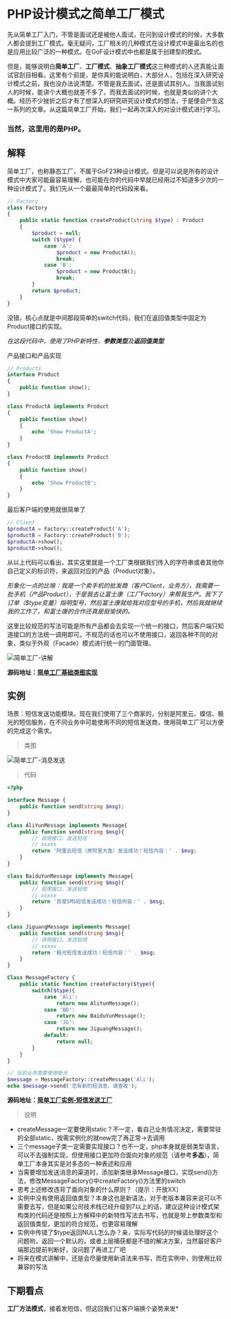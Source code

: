 # PHP设计模式之简单工厂模式

先从简单工厂入门，不管是面试还是被他人面试，在问到设计模式的时候，大多数人都会提到工厂模式。毫无疑问，工厂相关的几种模式在设计模式中是最出名的也是应用比较广泛的一种模式。在GoF设计模式中也都是属于创建型的模式。

但是，能够说明白**简单工厂**、**工厂模式**、**抽象工厂模式**这三种模式的人还真能让面试官刮目相看。这里有个前提，是你真的能说明白，大部分人，包括在深入研究设计模式之前，我也没办法说清楚。不管是我去面试，还是面试其别人。当我面试别人的时候，能讲个大概也就差不多了。而我去面试的时候，也就是类似的讲个大概。经历不少挫折之后才有了想深入的研究研究设计模式的想法，于是便会产生这一系列的文章。从这篇简单工厂开始，我们一起再次深入的对设计模式进行学习。

### 当然，这里用的是PHP。

## 解释

简单工厂，也称静态工厂，不属于GoF23种设计模式。但是可以说是所有的设计模式中大家可能最容易理解，也可能在你的代码中早就已经用过不知道多少次的一种设计模式了。我们先从一个最最简单的代码段来看。

```php
// Factory
class Factory
{
    public static function createProduct(string $type) : Product
    {
        $product = null;
        switch ($type) {
            case 'A':
                $product = new ProductA();
                break;
            case 'B':
                $product = new ProductB();
                break;
        }
        return $product;
    }
}
```

没错，核心点就是中间那段简单的switch代码，我们在返回值类型中固定为Product接口的实现。

*在这段代码中，使用了PHP新特性，**参数类型**及**返回值类型***

产品接口和产品实现

```php
// Products
interface Product
{
    public function show();
}

class ProductA implements Product
{
    public function show()
    {
        echo 'Show ProductA';
    }
}

class ProductB implements Product
{
    public function show()
    {
        echo 'Show ProductB';
    }
}
```

最后客户端的使用就很简单了

```php
// Client
$productA = Factory::createProduct('A');
$productB = Factory::createProduct('B');
$productA->show();
$productB->show();
```

从以上代码可以看出，其实这里就是一个工厂类根据我们传入的字符串或者其他你自己定义的标识符，来返回对应的产品（Product对象）。

*形象化一点的比喻：我是一个卖手机的批发商（客户Client，业务方），我需要一批手机（产品Product），于是我去让富士康（工厂Factory）来帮我生产。我下了订单（$type变量）指明型号，然后富士康就给我对应型号的手机，然后我就继续我的工作了，和富士康的合作还真是挺愉快的。*

这里比较规范的写法可能是所有产品都会去实现一个统一的接口，然后客户端只知道接口的方法统一调用即可。不规范的话也可以不使用接口，返回各种不同的对象，类似于外观（Facade）模式进行统一的门面管理。

![简单工厂-讲解](https://raw.githubusercontent.com/zhangyue0503/designpatterns-php/master/01.simple-factory/%08img/simple-factory.jpg)

**源码地址：[简单工厂基础类图实现](https://github.com/zhangyue0503/designpatterns-php/blob/master/01.simple-factory/source/simple-factory.php)**

## 实例

场景：短信发送功能模块。现在我们使用了三个商家的，分别是阿里云、蝶信、极光的短信服务，在不同业务中可能使用不同的短信发送商，使用简单工厂可以方便的完成这个需求。

> 类图

![简单工厂-消息发送](https://raw.githubusercontent.com/zhangyue0503/designpatterns-php/master/01.simple-factory/%08img/simple-factory-message.jpg)

> 代码

```php
<?php

interface Message {
    public function send(string $msg);
}

class AliYunMessage implements Message{
    public function send(string $msg){
        // 调用接口，发送短信
        // xxxxx
        return '阿里云短信（原阿里大鱼）发送成功！短信内容：' . $msg;
    }
}

class BaiduYunMessage implements Message{
    public function send(string $msg){
        // 调用接口，发送短信
        // xxxxx
        return '百度SMS短信发送成功！短信内容：' . $msg;
    }
}

class JiguangMessage implements Message{
    public function send(string $msg){
        // 调用接口，发送短信
        // xxxxx
        return '极光短信发送成功！短信内容：' . $msg;
    }
}

Class MessageFactory {
    public static function createFactory($type){
        switch($type){
            case 'Ali':
                return new AliYunMessage();
            case 'BD':
                return new BaiduYunMessage();
            case 'JG':
                return new JiguangMessage();
            default:
                return null;
        }
    }
}

// 当前业务需要使用极光
$message = MessageFactory::createMessage('Ali');
echo $message->send('您有新的短消息，请查收');
```

**源码地址：[简单工厂实例-短信发送工厂](https://github.com/zhangyue0503/designpatterns-php/blob/master/01.simple-factory/source/simple-factory-message.php)**

> 说明

- createMessage一定要使用static？不一定，看自己业务情况决定，需要常驻的全部static，按需实例化的就new完了再正常->去调用
- 三个message子类一定需要实现接口？也不一定，php本身就是弱类型语言，可以不去强制实现，但使用接口更加符合面向对象的规范（请参考**多态**），简单工厂本身其实是对多态的一种表述和应用
- 当需要增加发送消息的渠道时，添加新类继承Message接口，实现send()方法，修改MessageFactory()中createFactory()方法里的switch
- 思考上述修改违背了面向对象的什么原则？（提示：开放XX）
- 实例中没有使用返回值类型？本身这也是新语法，对于老版本兼容来说可以不需要去写，但是如果公司技术栈已经升级到7以上的话，建议这种设计模式架构类的代码还是按照上方解释中的新特性写法去书写，也就是带上参数类型和返回值类型，更加的符合规范，也更容易理解
- 实例中传错了$type返回NULL怎么办？亲，实际写代码的时候请处理好这个问题哟，返回一个默认的，或者上层捕获都是不错的解决方案，当然最好客户端那边提前判断好，没问题了再进工厂吧
- 将来在模式讲解中，还是会尽量使用新语法来书写，而在实例中，则使用比较兼容的写法

## 下期看点

**工厂方法模式**，接着发短信，但这回我们让客户端换个姿势来发*